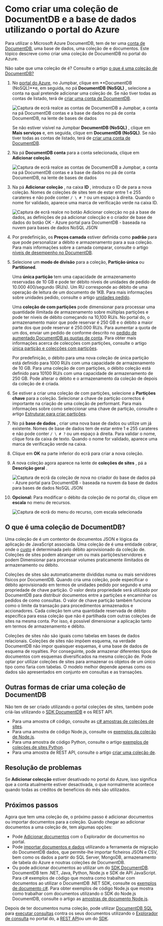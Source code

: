 <properties 
    pageTitle="Criar uma base de dados DocumentDB e coleções de sites | Microsoft Azure" 
    description="Saiba como criar NoSQL bases de dados e JSON documento coleções de sites utilizando o portal de serviço online para Azure DocumentDB, base de dados do documento com base num nuvem. Obter uma avaliação gratuita hoje." 
    services="documentdb" 
    authors="mimig1" 
    manager="jhubbard" 
    editor="monicar" 
    documentationCenter=""/>

<tags 
    ms.service="documentdb" 
    ms.workload="data-services" 
    ms.tgt_pltfrm="na" 
    ms.devlang="na" 
    ms.topic="article" 
    ms.date="10/17/2016" 
    ms.author="mimig"/>

# <a name="how-to-create-a-documentdb-collection-and-database-using-the-azure-portal"></a>Como criar uma coleção de DocumentDB e a base de dados utilizando o portal do Azure

Para utilizar o Microsoft Azure DocumentDB, tem de ter uma [conta de DocumentDB](documentdb-create-account.md), uma base de dados, uma coleção de e documentos. Este tópico descreve como criar uma coleção de DocumentDB no portal do Azure. 

Não sabe que uma coleção de é? Consulte o artigo [o que é uma coleção de DocumentDB?](#what-is-a-documentdb-collection)

1.  No [portal do Azure](https://portal.azure.com/), no Jumpbar, clique em **DocumentDB (NoSQL)**e, em seguida, no pá **DocumentDB (NoSQL)** , selecione a conta na qual pretende adicionar uma coleção de. Se não tiver todas as contas de listado, terá de [criar uma conta de DocumentDB](documentdb-create-account.md).

    ![Captura de ecrã realce as contas de DocumentDB a Jumpbar, a conta na pá DocumentDB contas e a base de dados no pá de conta DocumentDB, na lente de bases de dados](./media/documentdb-create-collection/docdb-database-creation-1-2.png)
    
    Se não estiver visível na Jumpbar **DocumentDB (NoSQL)** , clique em **Mais serviços** e, em seguida, clique em **DocumentDB (NoSQL)**. Se não tiver todas as contas de listado, terá de [criar uma conta de DocumentDB](documentdb-create-account.md).

2. Na pá **DocumentDB conta** para a conta selecionada, clique em **Adicionar coleção**.

    ![Captura de ecrã realce as contas de DocumentDB a Jumpbar, a conta na pá DocumentDB contas e a base de dados no pá de conta DocumentDB, na lente de bases de dados](./media/documentdb-create-collection/docdb-database-creation-3.png)

3. Na pá **Adicionar coleção** , na caixa **ID** , introduza o ID de para a nova coleção. Nomes de coleções de sites tem de estar entre 1 e 255 carateres e não pode conter `/ \ # ?` ou um espaço à direita. Quando o nome for validado, aparece uma marca de verificação verde na caixa ID.

    ![Captura de ecrã realce no botão Adicionar colecção no pá a base de dados, as definições de pá adicionar colecção e o criador de base de dados do botão OK - Azure portal para DocumentDB - baseada na nuvem para bases de dados NoSQL JSON](./media/documentdb-create-collection/docdb-collection-creation-5-8.png)

4. Por predefinição, os **Preços camada** estiver definida como **padrão** para que pode personalizar a débito e armazenamento para a sua coleção. Para mais informações sobre a camada comparar, consulte o artigo [níveis de desempenho no DocumentDB](documentdb-performance-levels.md).  

5. Selecione um **modo de divisão** para a coleção, **Partição única** ou **Partitioned**. 

    Uma **única partição** tem uma capacidade de armazenamento reservadas de 10 GB e pode ter débito níveis de unidades de pedido de 10.000 400/segundo (RU/s). Um RU corresponde ao débito de uma operação de leitura de um documento de 1KB. Para mais informações sobre unidades pedido, consulte o artigo [unidades pedido](documentdb-request-units.md). 

    Uma **coleção de com partições** pode dimensionar para processar uma quantidade ilimitada de armazenamento sobre múltiplas partições e pode ter níveis de débito começando na 10,100 RU/s. No portal do, o armazenamento maior que pode reservar é 250 GB e o débito a maior parte dos que pode reservar é 250.000 RU/s. Para aumentar a quota de um dos, enviar um pedido de conforme descrito no [pedido de aumentado DocumentDB as quotas de conta](documentdb-increase-limits.md). Para obter mais informações acerca de colecções com partições, consulte o artigo [única partição e colecções com partições](documentdb-partition-data.md#single-partition-and-partitioned-collections).

    Por predefinição, o débito para uma nova coleção de única partição está definido para 1000 RU/s com uma capacidade de armazenamento de 10 GB. Para uma coleção de com partições, o débito coleção está definido para 10100 RU/s com uma capacidade de armazenamento de 250 GB. Pode alterar o débito e o armazenamento da coleção de depois da coleção de é criada. 

6. Se estiver a criar uma coleção de com partições, selecione a **Partições chave** para a coleção. Selecionar a chave de partição correctos é importante na criação de uma coleção de performant. Para mais informações sobre como seleccionar uma chave de partição, consulte o artigo [Estruturar para criar partições](documentdb-partition-data.md#designing-for-partitioning).

7. No pá **base de dados** , criar uma nova base de dados ou utilize um já existente. Nomes de base de dados tem de estar entre 1 e 255 carateres e não pode conter `/ \ # ?` ou um espaço à direita. Para validar o nome, clique fora da caixa de texto. Quando o nome for validado, aparece uma marca de verificação verde na caixa.

8. Clique em **OK** na parte inferior do ecrã para criar a nova coleção. 

9. A nova coleção agora aparece na lente de **coleções de sites** , pá a **Descrição geral** .
 
    ![Captura de ecrã da coleção de nova no criador do base de dados pá - Azure portal para DocumentDB - baseada na nuvem da base de dados para bases de dados NoSQL JSON](./media/documentdb-create-collection/docdb-collection-creation-9.png)

10. **Opcional:** Para modificar o débito da coleção de no portal do, clique em **escala** no menu de recursos. 

    ![Captura de ecrã do menu do recurso, com escala selecionada](./media/documentdb-create-collection/docdb-collection-creation-scale.png)

## <a name="what-is-a-documentdb-collection"></a>O que é uma coleção de DocumentDB? 

Uma coleção de é um contentor de documentos JSON e lógica da aplicação de JavaScript associada. Uma coleção de é uma entidade cobrar, onde o [custo](documentdb-performance-levels.md) é determinada pelo débito aprovisionado da coleção de. Coleções de sites podem abranger um ou mais partições/servidores e podem Dimensionar para processar volumes praticamente ilimitados de armazenamento ou débito.

Coleções de sites são automaticamente divididas numa ou mais servidores físicos por DocumentDB. Quando cria uma coleção, pode especificar o débito aprovisionado em termos de unidades pedido por segundo e uma propriedade de chave partição. O valor desta propriedade será utilizado por DocumentDB para distribuir documentos entre a partições e encaminhar os pedidos de como consultas. O valor de chave partição também funciona como o limite da transação para procedimentos armazenados e accionadores. Cada coleção tem uma quantidade reservada de débito específica para essa coleção que não é partilhada com outras coleções de sites na mesma conta. Por isso, é possível dimensionar a aplicação tanto em termos de armazenamento e débito. 

Coleções de sites não são iguais como tabelas em bases de dados relacionais. Coleções de sites não impõem esquema, na verdade DocumentDB não impor quaisquer esquemas, é uma base de dados de esquema de royalties. Por conseguinte, pode armazenar diferentes tipos de documentos com esquemas diversificados na mesma colecção de. Pode optar por utilizar coleções de sites para armazenar os objetos de um único tipo como faria com tabelas. O modelo melhor depende apenas como os dados são apresentados em conjunto em consultas e as transações.

## <a name="other-ways-to-create-a-documentdb-collection"></a>Outras formas de criar uma coleção de DocumentDB

Não tem de ser criado utilizando o portal coleções de sites, também pode criá-las utilizando o [SDK DocumentDB](documentdb-sdk-dotnet.md) e os REST API. 

- Para uma amostra c# código, consulte as [c# amostras de coleções de sites](documentdb-dotnet-samples.md#collection-examples). 
- Para uma amostra de código Node.js, consulte os [exemplos da coleção de Node.js](documentdb-nodejs-samples.md#collection-examples).
- Para uma amostra de código Python, consulte o artigo [exemplos de coleções de sites Python](documentdb-python-samples.md#collection-examples).
- Para uma amostra de REST API, consulte o artigo [criar uma coleção de](https://msdn.microsoft.com/library/azure/mt489078.aspx).

## <a name="troubleshooting"></a>Resolução de problemas

Se **Adicionar colecção** estiver desativado no portal do Azure, isso significa que a conta atualmente estiver desactivada, o que normalmente acontece quando todas as créditos de benefícios do mês são utilizados.   

## <a name="next-steps"></a>Próximos passos

Agora que tem uma coleção de, o próximo passo é adicionar documentos ou importar documentos para a coleção. Quando chegar ao adicionar documentos a uma coleção de, tem algumas opções:

- Pode [Adicionar documentos](documentdb-view-json-document-explorer.md) com o Explorador de documentos no portal.
- Pode [importar documentos e dados](documentdb-import-data.md) utilizando a ferramenta de migração do DocumentDB dados, que permite-lhe importar ficheiros JSON e CSV, bem como os dados a partir do SQL Server, MongoDB, armazenamento de tabela do Azure e noutras coleções de DocumentDB. 
- Ou pode adicionar documentos ao utilizar um do [SDK DocumentDB](documentdb-sdk-dotnet.md). DocumentDB tem .NET, Java, Python, Node.js e SDK de API JavaScript. Para c# exemplos de código que mostra como trabalhar com documentos ao utilizar o DocumentDB .NET SDK, consulte os [exemplos de documento c#](documentdb-dotnet-samples.md#document-examples). Para obter exemplos de código Node.js que mostra como trabalhar com documentos utilizando o SDK do Node.js DocumentDB, consulte o artigo as [amostras de documento Node.js](documentdb-nodejs-samples.md#document-examples).

Depois de ter documentos numa coleção, pode utilizar [DocumentDB SQL](documentdb-sql-query.md) para [executar consultas](documentdb-sql-query.md#executing-queries) contra os seus documentos utilizando o [Explorador de consulta](documentdb-query-collections-query-explorer.md) no portal do, a [REST API](https://msdn.microsoft.com/library/azure/dn781481.aspx)ou um do [SDK](documentdb-sdk-dotnet.md). 
